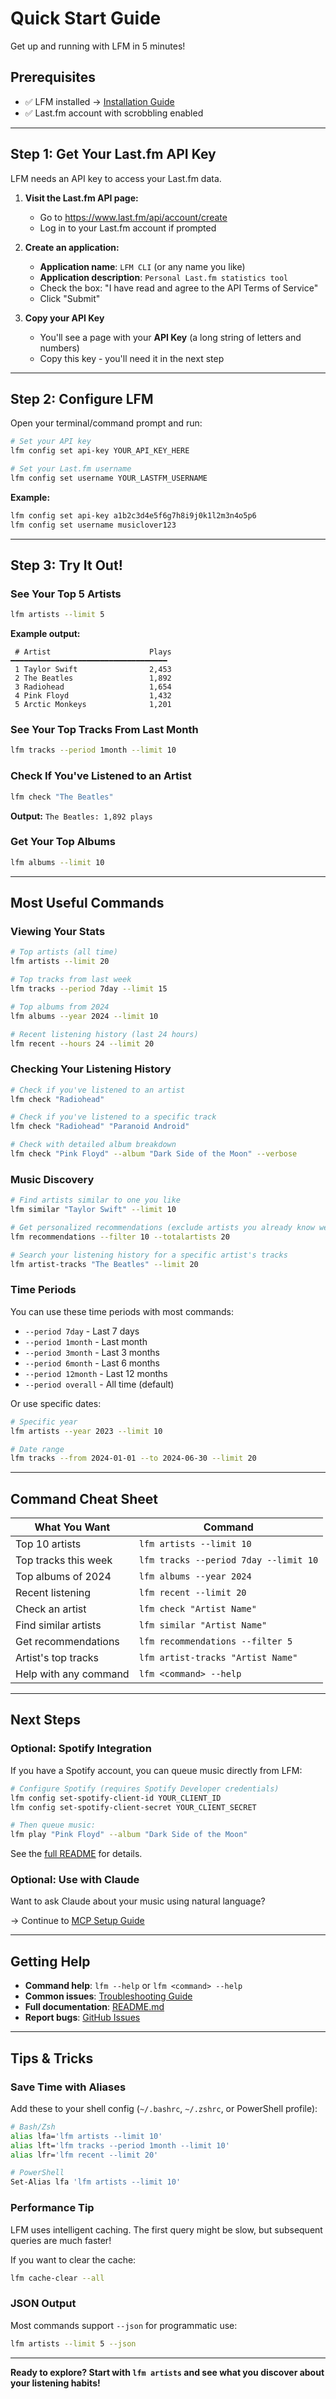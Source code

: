 # Quick Start Guide

Get up and running with LFM in 5 minutes!

## Prerequisites

- ✅ LFM installed → [Installation Guide](INSTALL.md)
- ✅ Last.fm account with scrobbling enabled

---

## Step 1: Get Your Last.fm API Key

LFM needs an API key to access your Last.fm data.

1. **Visit the Last.fm API page:**
   - Go to https://www.last.fm/api/account/create
   - Log in to your Last.fm account if prompted

2. **Create an application:**
   - **Application name**: `LFM CLI` (or any name you like)
   - **Application description**: `Personal Last.fm statistics tool`
   - Check the box: "I have read and agree to the API Terms of Service"
   - Click "Submit"

3. **Copy your API Key**
   - You'll see a page with your **API Key** (a long string of letters and numbers)
   - Copy this key - you'll need it in the next step

---

## Step 2: Configure LFM

Open your terminal/command prompt and run:

```bash
# Set your API key
lfm config set api-key YOUR_API_KEY_HERE

# Set your Last.fm username
lfm config set username YOUR_LASTFM_USERNAME
```

**Example:**
```bash
lfm config set api-key a1b2c3d4e5f6g7h8i9j0k1l2m3n4o5p6
lfm config set username musiclover123
```

---

## Step 3: Try It Out!

### See Your Top 5 Artists

```bash
lfm artists --limit 5
```

**Example output:**
```
 # Artist                      Plays
━━━━━━━━━━━━━━━━━━━━━━━━━━━━━━━━━━━
 1 Taylor Swift                2,453
 2 The Beatles                 1,892
 3 Radiohead                   1,654
 4 Pink Floyd                  1,432
 5 Arctic Monkeys              1,201
```

### See Your Top Tracks From Last Month

```bash
lfm tracks --period 1month --limit 10
```

### Check If You've Listened to an Artist

```bash
lfm check "The Beatles"
```

**Output:** `The Beatles: 1,892 plays`

### Get Your Top Albums

```bash
lfm albums --limit 10
```

---

## Most Useful Commands

### Viewing Your Stats

```bash
# Top artists (all time)
lfm artists --limit 20

# Top tracks from last week
lfm tracks --period 7day --limit 15

# Top albums from 2024
lfm albums --year 2024 --limit 10

# Recent listening history (last 24 hours)
lfm recent --hours 24 --limit 20
```

### Checking Your Listening History

```bash
# Check if you've listened to an artist
lfm check "Radiohead"

# Check if you've listened to a specific track
lfm check "Radiohead" "Paranoid Android"

# Check with detailed album breakdown
lfm check "Pink Floyd" --album "Dark Side of the Moon" --verbose
```

### Music Discovery

```bash
# Find artists similar to one you like
lfm similar "Taylor Swift" --limit 10

# Get personalized recommendations (exclude artists you already know well)
lfm recommendations --filter 10 --totalartists 20

# Search your listening history for a specific artist's tracks
lfm artist-tracks "The Beatles" --limit 20
```

### Time Periods

You can use these time periods with most commands:

- `--period 7day` - Last 7 days
- `--period 1month` - Last month
- `--period 3month` - Last 3 months
- `--period 6month` - Last 6 months
- `--period 12month` - Last 12 months
- `--period overall` - All time (default)

Or use specific dates:

```bash
# Specific year
lfm artists --year 2023 --limit 10

# Date range
lfm tracks --from 2024-01-01 --to 2024-06-30 --limit 20
```

---

## Command Cheat Sheet

| What You Want | Command |
|---------------|---------|
| Top 10 artists | `lfm artists --limit 10` |
| Top tracks this week | `lfm tracks --period 7day --limit 10` |
| Top albums of 2024 | `lfm albums --year 2024` |
| Recent listening | `lfm recent --limit 20` |
| Check an artist | `lfm check "Artist Name"` |
| Find similar artists | `lfm similar "Artist Name"` |
| Get recommendations | `lfm recommendations --filter 5` |
| Artist's top tracks | `lfm artist-tracks "Artist Name"` |
| Help with any command | `lfm <command> --help` |

---

## Next Steps

### Optional: Spotify Integration

If you have a Spotify account, you can queue music directly from LFM:

```bash
# Configure Spotify (requires Spotify Developer credentials)
lfm config set-spotify-client-id YOUR_CLIENT_ID
lfm config set-spotify-client-secret YOUR_CLIENT_SECRET

# Then queue music:
lfm play "Pink Floyd" --album "Dark Side of the Moon"
```

See the [full README](README.md#spotify-integration) for details.

### Optional: Use with Claude

Want to ask Claude about your music using natural language?

→ Continue to [MCP Setup Guide](MCP_SETUP.md)

---

## Getting Help

- **Command help**: `lfm --help` or `lfm <command> --help`
- **Common issues**: [Troubleshooting Guide](TROUBLESHOOTING.md)
- **Full documentation**: [README.md](README.md)
- **Report bugs**: [GitHub Issues](https://github.com/Steven-Marshall/lfm/issues)

---

## Tips & Tricks

### Save Time with Aliases

Add these to your shell config (`~/.bashrc`, `~/.zshrc`, or PowerShell profile):

```bash
# Bash/Zsh
alias lfa='lfm artists --limit 10'
alias lft='lfm tracks --period 1month --limit 10'
alias lfr='lfm recent --limit 20'

# PowerShell
Set-Alias lfa 'lfm artists --limit 10'
```

### Performance Tip

LFM uses intelligent caching. The first query might be slow, but subsequent queries are much faster!

If you want to clear the cache:
```bash
lfm cache-clear --all
```

### JSON Output

Most commands support `--json` for programmatic use:

```bash
lfm artists --limit 5 --json
```

---

**Ready to explore? Start with `lfm artists` and see what you discover about your listening habits!**
